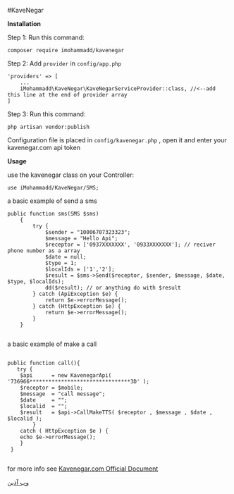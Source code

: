 #KaveNegar

**Installation**

Step 1:
Run this command:
```
composer require imohammadd/kavenegar
```
Step 2:
Add `provider` in `config/app.php`
```
'providers' => [
    ...
    iMohammadd\KaveNegar\KaveNegarServiceProvider::class, //<--add this line at the end of provider array
]
```

Step 3:
Run this command:
```
php artisan vendor:publish
```

Configuration file is placed in `config/kavenegar.php` , open it and enter your kavenegar.com api token






**Usage**


use the kavenegar class on your Controller:
```
use iMohammadd/KaveNegar/SMS;
```

a basic example of send a sms
```
public function sms(SMS $sms)
    {
        try {
            $sender = "10006707323323";
            $message = "Hello Api";
            $receptor = ['0937XXXXXXX', '0933XXXXXXX']; // reciver phone number as a array
            $date = null;
            $type = 1;
            $localIds = ['1','2'];
            $result = $sms->Send($receptor, $sender, $message, $date, $type, $localIds);
            dd($result); // or anything do with $result
        } catch (ApiException $e) {
            return $e->errorMessage();
        } catch (HttpException $e) {
            return $e->errorMessage();
        }
    }
    
```
a basic example of make a call
```
  
public function call(){
   try {
	$api      = new KavenegarApi( '736966********************************3D' );
	$receptor = $mobile;
	$message  = "call message";
	$date     = "";
	$localid  = "";
	$result   = $api->CallMakeTTS( $receptor , $message , $date , $localid );    
        }
    catch ( HttpException $e ) {
	echo $e->errorMessage();
	}
 }
                
```

for more info see [Kavenegar.com Official Document](http://kavenegar.com/rest.html)

[وب آذین](https:webazin.net)
